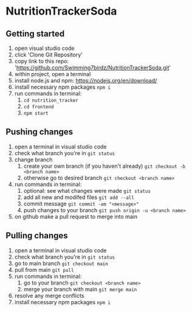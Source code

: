 # NutritionTrackerSoda

## Getting started
1. open visual studio code
2. click 'Clone Git Repository'
3. copy link to this repo: 'https://github.com/Swimming7birdz/NutritionTrackerSoda.git' 
4. within project, open a terminal
5. install node.js and npm: https://nodejs.org/en/download/ 
6. install necessary npm packages `npm i`
7. run commands in terminal:
    1. `cd nutrition_tracker`
    2. `cd frontend`
    3. `npm start`

## Pushing changes
1. open a terminal in visual studio code
2. check what branch you're in `git status`
3. change branch
    1. create your own branch (if you haven't already) `git checkout -b <branch name>`
    2. otherwise go to desired branch `git checkout <branch name>`
4. run commands in terminal:
    1. optional: see what changes were made `git status` 
    2. add all new and modifed files `git add --all` 
    3. commit message `git commit -am "<message>"` 
    4. push changes to your branch `git push origin -u <branch name>`
5. on github make a pull request to merge into main 

## Pulling changes
1. open a terminal in visual studio code
2. check what branch you're in `git status`
3. go to main branch `git checkout main`
4. pull from main `git pull`
5. run commands in terminal:
    1. go to your branch `git checkout <branch name>` 
    2. merge your branch with main `git merge main` 
6. resolve any merge conflicts
7. install necessary npm packages `npm i`

